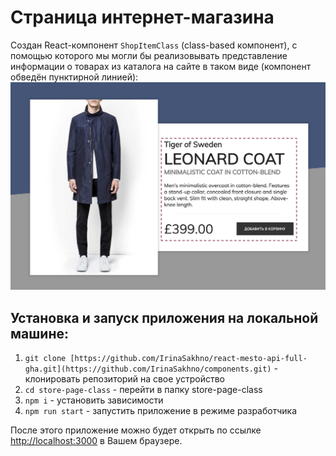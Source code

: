 Страница интернет-магазина
===

Создан React-компонент `ShopItemClass` (class-based компонент), с помощью которого мы могли бы реализовывать представление информации о товарах из  каталога на сайте в таком виде (компонент обведён пунктирной линией): 
![Внешний вид страницы после реализации компонента](./src/img/preview.png)


## Установка и запуск приложения на локальной машине:
1. `git clone [https://github.com/IrinaSakhno/react-mesto-api-full-gha.git](https://github.com/IrinaSakhno/components.git)` - клонировать репозиторий на свое устройство
2. `cd store-page-class` - перейти в папку store-page-class
3. `npm i` - установить зависимости
4. `npm run start` - запустить приложение в режиме разработчика

После этого приложение можно будет открыть по ссылке  [http://localhost:3000](http://localhost:3000) в Вашем браузере.
